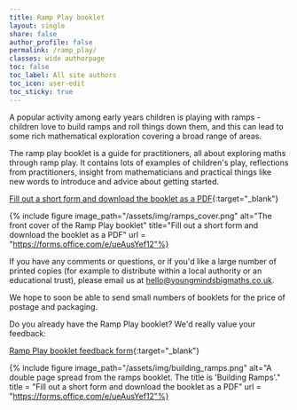 ```yaml
---
title: Ramp Play booklet
layout: single
share: false
author_profile: false
permalink: /ramp_play/
classes: wide authorpage
toc: false
toc_label: All site authors
toc_icon: user-edit
toc_sticky: true
---
```


A popular activity among early years children is playing with ramps - children love to build ramps and roll things down them, and this can lead to some rich mathematical exploration covering a broad range of areas. 

The ramp play booklet is a guide for practitioners, all about exploring maths through ramp play. It contains lots of examples of children's play, reflections from practitioners, insight from mathematicians and practical things like new words to introduce and advice about getting started. 

[Fill out a short form and download the booklet as a PDF](https://forms.office.com/e/ueAusYef12){:target="_blank"}

{% include figure image_path="/assets/img/ramps_cover.png" alt="The front cover of the Ramp Play booklet" title="Fill out a short form and download the booklet as a PDF" url = "https://forms.office.com/e/ueAusYef12"%}

If you have any comments or questions, or if you'd like a large number of printed copies (for example to distribute within a local authority or an educational trust), please email us at hello@youngmindsbigmaths.co.uk. 

We hope to soon be able to send small numbers of booklets for the price of postage and packaging.

Do you already have the Ramp Play booklet? We'd really value your feedback:

[Ramp Play booklet feedback form](https://forms.office.com/Pages/ResponsePage.aspx?id=i9hQcmhLKUW-RNWaLYpvlPDEhkwUqaNMixPXeJmcrLVUMU41VFFNQUxVMDQ1TVlPRlpGWkQzM0xVTC4u){:target="_blank"}

{% include figure image_path="/assets/img/building_ramps.png" alt="A double page spread from the ramps booklet. The title is 'Building Ramps'." title = "Fill out a short form and download the booklet as a PDF" url = "https://forms.office.com/e/ueAusYef12"%}


